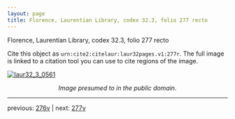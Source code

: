 ```yaml
---
layout: page
title: Florence, Laurentian Library, codex 32.3, folio 277 recto
---
```


Florence, Laurentian Library, codex 32.3, folio 277 recto

Cite this object as `urn:cite2:citelaur:laur32pages.v1:277r`.  The full image is linked to a citation tool you can use to cite regions of the image.

[![laur32_3_0561](http://www.homermultitext.org/iipsrv?IIIF=/project/homer/pyramidal/deepzoom/citelaur/laur32imgs/v1/laur32_3_0561.tif/full/800,/0/default.jpg)](http://www.homermultitext.org/ict2/?urn=urn:cite2:citelaur:laur32imgs.v1:laur32_3_0561) 

<p style="text-align: center; font-style: italic;">Image presumed to in the public domain.</p>

---

previous: [276v](../276v/) | next: [277v](../277v/)